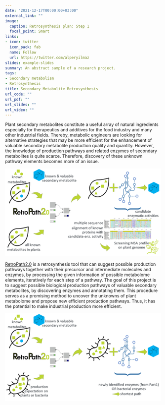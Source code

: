 ```yaml
---
date: "2021-12-17T00:00:00+03:00"
external_link: ""
image:
  caption: Retrosynthesis plan: Step 1
  focal_point: Smart
links:
- icon: twitter
  icon_pack: fab
  name: Follow
  url: https://twitter.com/alperyilmaz
slides: example-slides
summary: An abstract sample of a research project.
tags:
- Secondary metabolism
- Retrosynthesis
title: Secondary Metabolite Retrosynthesis
url_code: ""
url_pdf: ""
url_slides: ""
url_video: ""
---
```


Plant secondary metabolites constitute a useful array of natural ingredients especially for therapeutics and additives for the food industry and many other industrial fields. Thereby, metabolic engineers are looking for alternative strategies that may be more efficient for the enhancement of valuable secondary metabolite production quality and quantity. However, the knowledge of production pathways and related enzymes of secondary metabolites is quite scarce. Therefore, discovery of these unknown pathway elements becomes more of an issue.

![step1](step1.png)

[RetroPath2.0](https://doi.org/10.1016/j.ymben.2017.12.002) is a retrosynthesis tool that can suggest possible production pathways together with their precursor and intermediate molecules and enzymes, by processing the given information of possible metabolome elements, iteratively for each step of a pathway. The goal of this project is to suggest possible biological production pathways of valuable secondary metabolites, by discovering enzymes and annotating them. This procedure serves as a promising method to uncover the unknowns of plant metabolome and propose new efficient production pathways. Thus, it has the potential to make industrial production more efficient.

![step2](step2.png)

